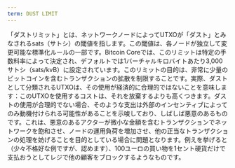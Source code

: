 ```yaml
---
term: DUST LIMIT
---
```


「ダストリミット」とは、ネットワークノードによってUTXOが「ダスト」とみなされるsats（サトシ）の閾値を指します。この閾値は、各ノードが独立して変更可能な標準化ルールの一部です。Bitcoin Coreでは、このリミットは特定の手数料率によって決定され、デフォルトでは1バーチャルキロバイトあたり3,000サトシ（sats/kvB）に設定されています。このリミットの目的は、非常に少量のビットコインを含むトランザクションの拡散を制限することです。実際、ダストとして分類されるUTXOは、その使用が経済的に合理的ではないことを意味します：このUTXOを使用するコストは、それを放棄するよりも高くつきます。ダストの使用が合理的でない場合、そのような支出は外部のインセンティブによってのみ動機付けられる可能性があることを示唆しており、しばしば悪意のあるものです。これは、悪意のあるアクターが微小な金額を含むトランザクションでネットワークを飽和させ、ノードの運用負荷を増加させ、他の正当なトランザクションの処理を妨げることを目的としている場合に問題となります。例えを挙げると（少々不格好な例ですが、認めます）、100ユーロの買い物を1セント硬貨だけで支払おうとしてレジで他の顧客をブロックするようなものです。